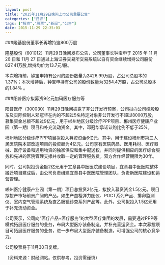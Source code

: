 ```yaml
---
layout: post
title: "2015年11月29日晚间上市公司重要公告"
categories: ["日评"]
tags: ["投资","股票","新闻","公告"]
date: 2015-11-29 22:35:03
---
```

###隆基股份董事长再增持逾800万股

隆基股份（601012）11月29日晚间发布公告，公司董事长钟宝申于 2015 年 11 月 26 日和 11月 27 日通过上海证券交易所交易系统以自有资金继续增持公司股份827.41万股,增持均价为13.7元/股。

本次增持前，钟宝申持有公司的股份数量为2426.99万股，占公司总股本的1.37%；本次增持后，钟宝申持有公司的股份数量为3254.4万股，占公司总股本的1.84% 。 

###阳普医疗拟募资9亿元加码医疗服务等

阳普医疗（300030）11月29日晚间披露了非公开发行预案，公司拟向公司控股股东及实际控制人邓冠华在内的不超过5名特定对象非公开发行不超过8000万股， 募集资金总额不超过9亿元，用于郴州地区分级诊疗PPP项目、郴州医疗健康产业园（第一期）项目和补充流动资金。其中，邓冠华承诺认购比例不低于25%。

郴州地区分级诊疗PPP项目拟投入募资资金6亿元，其中，用于建设郴州市第三人民医院院本部改造项目的投资额为4亿元。公司享有医院药品、医用耗材、医疗器械、医疗设备和通用物资的独家供应和集中配送权，并同时提供相应的医疗综合服务和先进的医院管理支撑并收取一定的管理服务费。双方合作经营期限为30年。

同时，公司拟投资金额2亿元用于宜章县中医医院建设项目，宜章县中医医院整体搬迁项目建成后，由公司负责组建宜章县中医医院管理团队，负责新医院建设和运营管理。

郴州医疗健康产业园（第一期）项目总投资2亿元，拟投入募资资金1.5亿元。项目拟投产市场前景广阔的产品，如生产血栓弹力图仪、POCT系列产品、排卵监测仪、室内空气管理系统及直乙肠镜诊查系列产品等。此外，公司拟投入1.5亿元用于补充流动资金。

公司表示，公司向“医疗产品+医疗服务”的大型医疗集团的发展，需要通过PPP等模式拓展医疗服务的业务，布局大型医疗装备制造，并补充营运资金。本次募投项目可拓展医疗服务的业务，进一步布局大型医疗装备制造，可增强公司的核心竞争力。

公司股票将于11月30日复牌。

（资料来源：财经网站。仅供参考，投资需谨慎）
